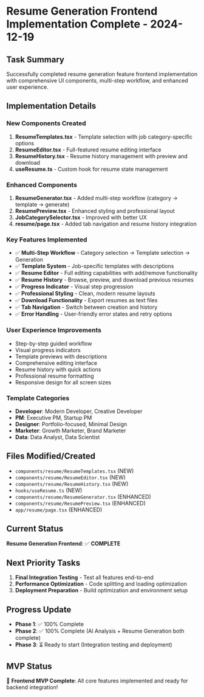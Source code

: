 # Resume Generation Frontend Implementation Complete - 2024-12-19

## Task Summary
Successfully completed resume generation feature frontend implementation with comprehensive UI components, multi-step workflow, and enhanced user experience.

## Implementation Details

### New Components Created
1. **ResumeTemplates.tsx** - Template selection with job category-specific options
2. **ResumeEditor.tsx** - Full-featured resume editing interface
3. **ResumeHistory.tsx** - Resume history management with preview and download
4. **useResume.ts** - Custom hook for resume state management

### Enhanced Components
1. **ResumeGenerator.tsx** - Added multi-step workflow (category → template → generate)
2. **ResumePreview.tsx** - Enhanced styling and professional layout
3. **JobCategorySelector.tsx** - Improved with better UX
4. **resume/page.tsx** - Added tab navigation and resume history integration

### Key Features Implemented
- ✅ **Multi-Step Workflow** - Category selection → Template selection → Generation
- ✅ **Template System** - Job-specific templates with descriptions
- ✅ **Resume Editor** - Full editing capabilities with add/remove functionality
- ✅ **Resume History** - Browse, preview, and download previous resumes
- ✅ **Progress Indicator** - Visual step progression
- ✅ **Professional Styling** - Clean, modern resume layouts
- ✅ **Download Functionality** - Export resumes as text files
- ✅ **Tab Navigation** - Switch between creation and history
- ✅ **Error Handling** - User-friendly error states and retry options

### User Experience Improvements
- Step-by-step guided workflow
- Visual progress indicators
- Template previews with descriptions
- Comprehensive editing interface
- Resume history with quick actions
- Professional resume formatting
- Responsive design for all screen sizes

### Template Categories
- **Developer**: Modern Developer, Creative Developer
- **PM**: Executive PM, Startup PM  
- **Designer**: Portfolio-focused, Minimal Design
- **Marketer**: Growth Marketer, Brand Marketer
- **Data**: Data Analyst, Data Scientist

## Files Modified/Created
- `components/resume/ResumeTemplates.tsx` (NEW)
- `components/resume/ResumeEditor.tsx` (NEW)
- `components/resume/ResumeHistory.tsx` (NEW)
- `hooks/useResume.ts` (NEW)
- `components/resume/ResumeGenerator.tsx` (ENHANCED)
- `components/resume/ResumePreview.tsx` (ENHANCED)
- `app/resume/page.tsx` (ENHANCED)

## Current Status
**Resume Generation Frontend**: ✅ **COMPLETE**

## Next Priority Tasks
1. **Final Integration Testing** - Test all features end-to-end
2. **Performance Optimization** - Code splitting and loading optimization
3. **Deployment Preparation** - Build optimization and environment setup

## Progress Update
- **Phase 1**: ✅ 100% Complete
- **Phase 2**: ✅ 100% Complete (AI Analysis + Resume Generation both complete)
- **Phase 3**: ⏳ Ready to start (Integration testing and deployment)

## MVP Status
🎉 **Frontend MVP Complete**: All core features implemented and ready for backend integration!